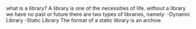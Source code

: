 what is a library?
A library is one of the necessities of life. without a library we have no past or future
there are two types of libraries, namely:
-Dynamic Library
-Static Library
The format of a static library is an archive
